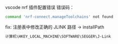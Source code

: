 vscode nrf 插件配置错误
错误码：
```bash
command 'nrf-connect.manageToolchains' not found
```
fix:
注册表中修改正确的 JLINK 路径 -> installPath
```bash
计算机\HKEY_LOCAL_MACHINE\SOFTWARE\SEGGER\J-Link
```
